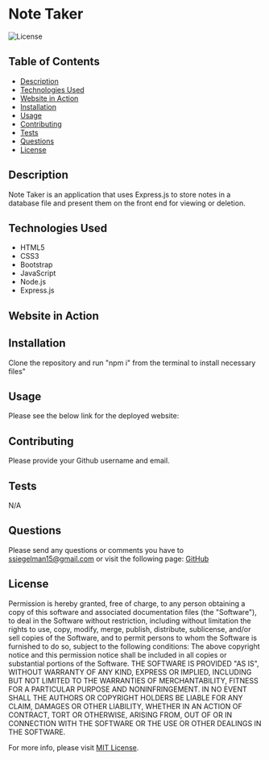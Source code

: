 # Note Taker

![License](https://img.shields.io/badge/License-MIT-yellow.svg)

  ## Table of Contents
- [Description](#description)
- [Technologies Used](#technologies)
- [Website in Action](#usage)
- [Installation](#installation)
- [Usage](#usage)
- [Contributing](#contributing)
- [Tests](#tests)
- [Questions](#questions)
- [License](#license)

## Description

Note Taker is an application that uses Express.js to store notes in a database file and present them on the front end for viewing or deletion.

## Technologies Used

- HTML5
- CSS3
- Bootstrap
- JavaScript
- Node.js
- Express.js

## Website in Action



## Installation

Clone the repository and run "npm i" from the terminal to install necessary files"

## Usage

Please see the below link for the deployed website:

## Contributing

Please provide your Github username and email.

## Tests

N/A

## Questions

Please send any questions or comments you have to ssiegelman15@gmail.com or visit the following page: [GitHub](https://github.com/ssiegelman15)

## License

Permission is hereby granted, free of charge, to any person obtaining a copy of this software and associated documentation files (the "Software"), to deal in the Software without restriction, including without limitation the rights to use, copy, modify, merge, publish, distribute, sublicense, and/or sell copies of the Software, and to permit persons to whom the Software is furnished to do so, subject to the following conditions: 
The above copyright notice and this permission notice shall be included in all copies or substantial portions of the Software. 
THE SOFTWARE IS PROVIDED "AS IS", WITHOUT WARRANTY OF ANY KIND, EXPRESS OR IMPLIED, INCLUDING BUT NOT LIMITED TO THE WARRANTIES OF MERCHANTABILITY, FITNESS FOR A PARTICULAR PURPOSE AND NONINFRINGEMENT. 
IN NO EVENT SHALL THE AUTHORS OR COPYRIGHT HOLDERS BE LIABLE FOR ANY CLAIM, DAMAGES OR OTHER LIABILITY, WHETHER IN AN ACTION OF CONTRACT, TORT OR OTHERWISE, ARISING FROM, OUT OF OR IN CONNECTION WITH THE SOFTWARE OR THE USE OR OTHER DEALINGS IN THE SOFTWARE. 


For more info, please visit [MIT License](https://choosealicense.com/licenses/mit/).

